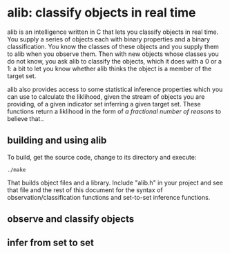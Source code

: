 # alib: classify objects in real time

alib is an intelligence written in C that lets you classify objects in real time. You supply a series of objects each with binary properties and a binary classification. You know the classes of these objects and you supply them to alib when you observe them. Then with new objects whose classes you do not know, you ask alib to classify the objects, which it does with a 0 or a 1: a bit to let you know whether alib thinks the object is a member of the target set.

alib also provides access to some statistical inference properties which you can use to calculate the liklihood, given the stream of objects you are providing, of a given indicator set inferring a given target set. These functions return a liklihood in the form of *a fractional number of reasons* to believe that..

## building and using alib

To build, get the source code, change to its directory and execute:

    ./make

That builds object files and a library. Include "alib.h" in your project and see that file and the rest of this document for the syntax of observation/classification functions and set-to-set inference functions.

## observe and classify objects

## infer from set to set
